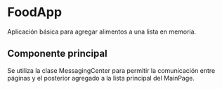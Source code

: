 # FoodApp
Aplicación básica para agregar alimentos a una lista en memoria.

## Componente principal
Se utiliza la clase MessagingCenter para permitir la comunicación entre páginas y el posterior agregado a la lista principal del MainPage.
